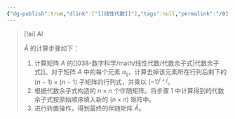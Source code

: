 ```yaml
---
{"dg-publish":true,"dlink":["[[线性代数]]"],"tags":null,"permalink":"/038-数字科学/math/线性代数/伴随矩阵/","dgPassFrontmatter":true}
---
```



> [!ai] AI
>
> $\tilde{A}$ 的计算步骤如下：
> 1. 计算矩阵 $A$ 的[[038-数字科学/math/线性代数/代数余子式\|代数余子式]]。对于矩阵 $A$ 中的每个元素 $a_{ij}$，计算去掉该元素所在行列后剩下的 $(n-1) \times (n-1)$ 子矩阵的行列式，并乘以 $(-1)^{i+j}$。
> 2. 根据代数余子式构造的 $n\times n$ 个伴随矩阵。将步骤 1 中计算得到的代数余子式按原始顺序填入新的 $(n \times n)$ 矩阵中。
> 3. 进行转置操作，得到最终的伴随矩阵 $\tilde{A}$。